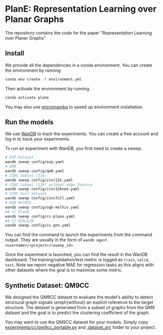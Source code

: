 # PlanE: Representation Learning over Planar Graphs
The repository contains the code for the paper "Representation Learning over Planar Graphs". 

## Install
We provide all the dependencies in a conda environment. You can create the environment by running
```bash
conda env create -f environment.yml
```

Then activate the environment by running
```bash
conda activate plane
```

You may also use [micromamba](https://mamba.readthedocs.io/en/latest/user_guide/micromamba.html) to speed up environment installation.

## Run the models
We use [WanDB](https://wandb.ai/) to track the experiments. You can create a free account and log in to track your experiments.

To run an experiment with WanDB, you first need to create a sweep. 
```bash
# EXP Dataset
wandb sweep config/exp.yaml
# QM9
wandb sweep config/qm9.yaml
# ZINC Subset (12k)
wandb sweep config/zinc12k.yaml
# ZINC Subset (12k) without edge feature
wandb sweep config/zinc12knoe.yaml
# ZINC Full dataset
wandb sweep config/zincfull.yaml
# OGB-MolHIV
wandb sweep config/ogb-molhiv.yaml
## CC PlanE
wandb sweep config/cc-plane.yaml
## CC GCN/GIN
wandb sweep config/cc-gnn.yaml
```

You can find the command to launch the experiments from the command output. They are usually in the form of `wandb agent <username>/<project>/<sweep_id>`. 

Once the experiment is launched, you can find the result in the WanDB dashboard. The training/validation/test metric is logged as `train`, `valid`, `test`. Note we report negative MAE for regression tasks as this aligns with other datasets where the goal is to maximize some metric. 

## Synthetic Dataset: QM9CC
We designed the QM9CC dataset to evaluate the model's ability to detect structural graph signals \emph{without} an explicit reference to the target structure. The dataset is generated from a subset of graphs from the QM9 dataset and the goal is to predict the clustering coefficient of the graph.

You may want to use the QM9CC dataset for your models. Simply copy [experiments/cc/qm9cc_portable.py](experiments/cc/qm9cc_portable.py) and [.dataset_src](.dataset_src) folder to your project. 